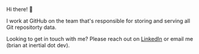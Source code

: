 Hi there! 👋

I work at GitHub on the team that's responsible for storing and serving all Git repositorty data.

Looking to get in touch with me? Please reach out on [LinkedIn](https://www.linkedin.com/in/bcelenza) or email me (brian at inertial dot dev).
